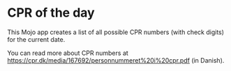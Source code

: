 CPR of the day
==============

This Mojo app creates a list of all possible CPR numbers (with check digits) for the current date.

You can read more about CPR numbers at https://cpr.dk/media/167692/personnummeret%20i%20cpr.pdf (in Danish).
